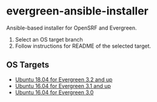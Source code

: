 # evergreen-ansible-installer
Ansible-based installer for OpenSRF and Evergreen.

1. Select an OS target branch
2. Follow instructions for README of the selected target.

## OS Targets


- [Ubuntu 18.04 for Evergreen 3.2 and up](./tree/ubuntu-18.04)
- [Ubuntu 16.04 for Evergreen 3.1 and up](./tree/ubuntu-16.04)
- [Ubuntu 16.04 for Evergreen 3.0](./tree/ubuntu-16.04-eg-3.0)

